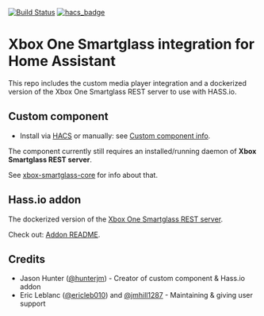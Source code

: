[![Build Status](https://travis-ci.com/OpenXbox/xboxone-home-assistant.svg?branch=master)](https://travis-ci.com/OpenXbox/xboxone-home-assistant)
[![hacs_badge](https://img.shields.io/badge/HACS-Custom-orange.svg)](https://github.com/custom-components/hacs)

# Xbox One Smartglass integration for Home Assistant

This repo includes the custom media player integration and a
dockerized version of the Xbox One Smartglass REST server to
use with HASS.io.

## Custom component

* Install via [HACS](https://hacs.xyz/docs/publish/start) or manually: see [Custom component info](info.md).

The component currently still requires an installed/running daemon of **Xbox Smartglass REST server**.

See [xbox-smartglass-core](https://github.com/OpenXbox/xbox-smartglass-core-python) for info about that.

## Hass.io addon

The dockerized version of the [Xbox One Smartglass REST server](https://github.com/OpenXbox/xbox-smartglass-core-python).

Check out: [Addon README](hassio/README.md).

## Credits

- Jason Hunter ([@hunterjm](https://github.com/hunterjm)) - Creator of custom component & Hass.io addon
- Eric Leblanc ([@ericleb010](https://github.com/ericleb010)) and [@jmhill1287](https://github.com/jmhill1287) - Maintaining & giving user support
